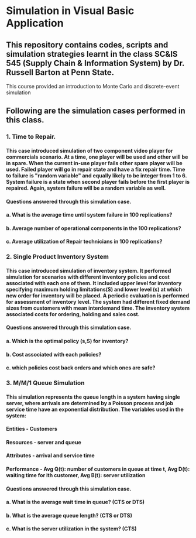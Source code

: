 # Simulation in Visual Basic Application

## This repository contains codes, scripts and simulation strategies learnt in the class SC&IS 545 (Supply Chain & Information System) by Dr. Russell Barton at Penn State.
This course provided an introduction to Monte Carlo and discrete-event simulation

## Following are the simulation cases performed in this class.

### 1. Time to Repair. 
#### This case introduced simulation of two component video player for commercials scenario. At a time, one player will be used and other will be in spare. When the current in-use player fails other spare player will be used. Failed player will go in repair state and have a fix repair time. Time to failure is "random variable" and equally likely to be integer from 1 to 6. System failure is a state when second player fails before the first player is repaired. Again, system failure will be a random variable as well.

#### Questions answered through this simulation case.
#### a. What is the average time until system failure in 100 replications?
#### b. Average number of operational components in the 100 replications?
#### c. Average utilization of Repair technicians in 100 replications?

### 2. Single Product Inventory System
#### This case introduced simulation of inventory system. It performed simulation for scenarios with different inventory policies and cost associated with each one of them. It included upper level for inventory specifying maximum holding limitations(S) and lower level (s) at which new order for inventory will be placed. A periodic evaluation is performed for assessment of inventory level. The system had different fixed demand sizes from customers with mean interdemand time. The inventory system associated costs for ordering, holding and sales cost.

#### Questions answered through this simulation case.
#### a. Which is the optimal policy (s,S) for inventory?
#### b. Cost associated with each policies?
#### c. which policies cost back orders and which ones are safe? 

### 3. M/M/1 Queue Simulation
#### This simulation represents the queue length in a system having single server, where arrivals are determined by a Poisson process and job service time have an exponential distribution. The variables used in the system:
#### Entities - Customers
#### Resources - server and queue
#### Attributes - arrival and service time
#### Performance - Avg Q(t): number of customers in queue at time t, Avg D(t): waiting time for ith customer, Avg B(t): server utilization

#### Questions answered through this simulation case.
#### a. What is the average wait time in queue? (CTS or DTS)
#### b. What is the average queue length? (CTS or DTS)
#### c. What is the server utilization in the system? (CTS)


